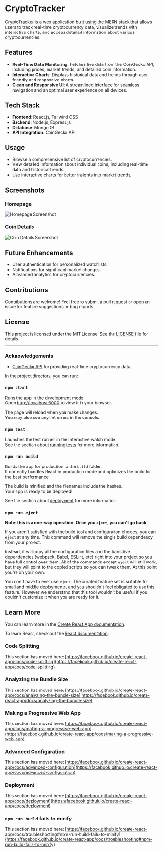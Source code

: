 # CryptoTracker

CryptoTracker is a web application built using the MERN stack that allows users to track real-time cryptocurrency data, visualize trends with interactive charts, and access detailed information about various cryptocurrencies.

## Features

- **Real-Time Data Monitoring**: Fetches live data from the CoinGecko API, including prices, market trends, and detailed coin information.
- **Interactive Charts**: Displays historical data and trends through user-friendly and responsive charts.
- **Clean and Responsive UI**: A streamlined interface for seamless navigation and an optimal user experience on all devices.

## Tech Stack

- **Frontend**: React.js, Tailwind CSS
- **Backend**: Node.js, Express.js
- **Database**: MongoDB
- **API Integration**: CoinGecko API

## Usage

- Browse a comprehensive list of cryptocurrencies.
- View detailed information about individual coins, including real-time data and historical trends.
- Use interactive charts for better insights into market trends.

## Screenshots

### Homepage
![Homepage Screenshot](link-to-homepage-screenshot)

### Coin Details
![Coin Details Screenshot](link-to-coin-details-screenshot)

## Future Enhancements

- User authentication for personalized watchlists.
- Notifications for significant market changes.
- Advanced analytics for cryptocurrencies.

## Contributions

Contributions are welcome! Feel free to submit a pull request or open an issue for feature suggestions or bug reports.

## License

This project is licensed under the MIT License. See the [LICENSE](LICENSE) file for details.

---

### Acknowledgements

- [CoinGecko API](https://www.coingecko.com/en/api) for providing real-time cryptocurrency data.

In the project directory, you can run:

### `npm start`

Runs the app in the development mode.\
Open [http://localhost:3000](http://localhost:3000) to view it in your browser.

The page will reload when you make changes.\
You may also see any lint errors in the console.

### `npm test`

Launches the test runner in the interactive watch mode.\
See the section about [running tests](https://facebook.github.io/create-react-app/docs/running-tests) for more information.

### `npm run build`

Builds the app for production to the `build` folder.\
It correctly bundles React in production mode and optimizes the build for the best performance.

The build is minified and the filenames include the hashes.\
Your app is ready to be deployed!

See the section about [deployment](https://facebook.github.io/create-react-app/docs/deployment) for more information.

### `npm run eject`

**Note: this is a one-way operation. Once you `eject`, you can't go back!**

If you aren't satisfied with the build tool and configuration choices, you can `eject` at any time. This command will remove the single build dependency from your project.

Instead, it will copy all the configuration files and the transitive dependencies (webpack, Babel, ESLint, etc) right into your project so you have full control over them. All of the commands except `eject` will still work, but they will point to the copied scripts so you can tweak them. At this point you're on your own.

You don't have to ever use `eject`. The curated feature set is suitable for small and middle deployments, and you shouldn't feel obligated to use this feature. However we understand that this tool wouldn't be useful if you couldn't customize it when you are ready for it.

## Learn More

You can learn more in the [Create React App documentation](https://facebook.github.io/create-react-app/docs/getting-started).

To learn React, check out the [React documentation](https://reactjs.org/).

### Code Splitting

This section has moved here: [https://facebook.github.io/create-react-app/docs/code-splitting](https://facebook.github.io/create-react-app/docs/code-splitting)

### Analyzing the Bundle Size

This section has moved here: [https://facebook.github.io/create-react-app/docs/analyzing-the-bundle-size](https://facebook.github.io/create-react-app/docs/analyzing-the-bundle-size)

### Making a Progressive Web App

This section has moved here: [https://facebook.github.io/create-react-app/docs/making-a-progressive-web-app](https://facebook.github.io/create-react-app/docs/making-a-progressive-web-app)

### Advanced Configuration

This section has moved here: [https://facebook.github.io/create-react-app/docs/advanced-configuration](https://facebook.github.io/create-react-app/docs/advanced-configuration)

### Deployment

This section has moved here: [https://facebook.github.io/create-react-app/docs/deployment](https://facebook.github.io/create-react-app/docs/deployment)

### `npm run build` fails to minify

This section has moved here: [https://facebook.github.io/create-react-app/docs/troubleshooting#npm-run-build-fails-to-minify](https://facebook.github.io/create-react-app/docs/troubleshooting#npm-run-build-fails-to-minify)
